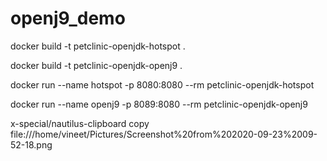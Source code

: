 # openj9_demo

docker build -t petclinic-openjdk-hotspot .

docker build -t petclinic-openjdk-openj9 .

docker run --name hotspot -p 8080:8080 --rm petclinic-openjdk-hotspot

docker run --name openj9 -p 8089:8080 --rm petclinic-openjdk-openj9

x-special/nautilus-clipboard
copy
file:///home/vineet/Pictures/Screenshot%20from%202020-09-23%2009-52-18.png

